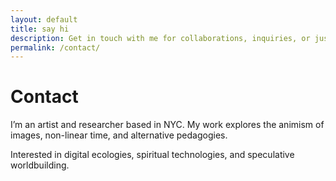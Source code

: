 ```yaml
---
layout: default
title: say hi
description: Get in touch with me for collaborations, inquiries, or just to say hello.
permalink: /contact/
---
```


<h1>Contact</h1>

<p>I’m an artist and researcher based in NYC. My work explores the animism of images, non-linear time, and alternative pedagogies.</p>

<p>Interested in digital ecologies, spiritual technologies, and speculative worldbuilding.</p>